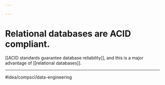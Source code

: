 ```yaml
---

---
```

# Relational databases are ACID compliant. 
[[ACID standards guarantee database reliability]], and this is a major advantage of [[relational databases]]. 

---
#idea/compsci/data-engineering 